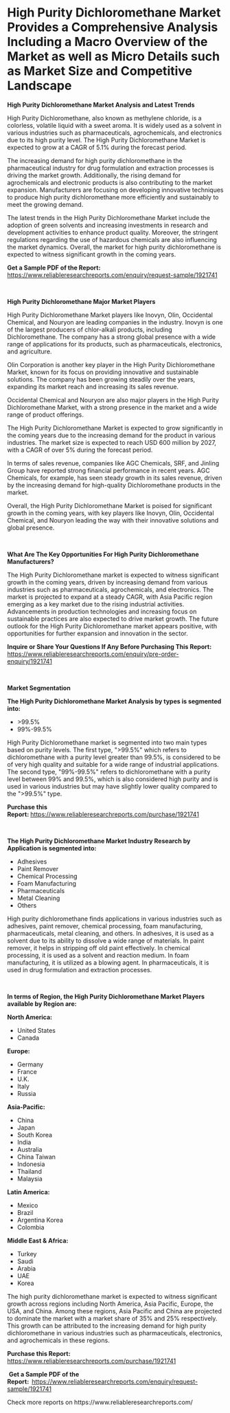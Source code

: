 <p><h1>High Purity Dichloromethane Market Provides a Comprehensive Analysis Including a Macro Overview of the Market as well as Micro Details such as Market Size and Competitive Landscape</h1></p><p><strong>High Purity Dichloromethane Market Analysis and Latest Trends</strong></p>
<p><p>High Purity Dichloromethane, also known as methylene chloride, is a colorless, volatile liquid with a sweet aroma. It is widely used as a solvent in various industries such as pharmaceuticals, agrochemicals, and electronics due to its high purity level. The High Purity Dichloromethane Market is expected to grow at a CAGR of 5.1% during the forecast period.</p><p>The increasing demand for high purity dichloromethane in the pharmaceutical industry for drug formulation and extraction processes is driving the market growth. Additionally, the rising demand for agrochemicals and electronic products is also contributing to the market expansion. Manufacturers are focusing on developing innovative techniques to produce high purity dichloromethane more efficiently and sustainably to meet the growing demand.</p><p>The latest trends in the High Purity Dichloromethane Market include the adoption of green solvents and increasing investments in research and development activities to enhance product quality. Moreover, the stringent regulations regarding the use of hazardous chemicals are also influencing the market dynamics. Overall, the market for high purity dichloromethane is expected to witness significant growth in the coming years.</p></p>
<p><strong>Get a Sample PDF of the Report:&nbsp;</strong> <a href="https://www.reliableresearchreports.com/enquiry/request-sample/1921741">https://www.reliableresearchreports.com/enquiry/request-sample/1921741</a></p>
<p>&nbsp;</p>
<p><strong>High Purity Dichloromethane Major Market Players</strong></p>
<p><p>High Purity Dichloromethane Market players like Inovyn, Olin, Occidental Chemical, and Nouryon are leading companies in the industry. Inovyn is one of the largest producers of chlor-alkali products, including Dichloromethane. The company has a strong global presence with a wide range of applications for its products, such as pharmaceuticals, electronics, and agriculture.</p><p>Olin Corporation is another key player in the High Purity Dichloromethane Market, known for its focus on providing innovative and sustainable solutions. The company has been growing steadily over the years, expanding its market reach and increasing its sales revenue.</p><p>Occidental Chemical and Nouryon are also major players in the High Purity Dichloromethane Market, with a strong presence in the market and a wide range of product offerings.</p><p>The High Purity Dichloromethane Market is expected to grow significantly in the coming years due to the increasing demand for the product in various industries. The market size is expected to reach USD 600 million by 2027, with a CAGR of over 5% during the forecast period.</p><p>In terms of sales revenue, companies like AGC Chemicals, SRF, and Jinling Group have reported strong financial performance in recent years. AGC Chemicals, for example, has seen steady growth in its sales revenue, driven by the increasing demand for high-quality Dichloromethane products in the market.</p><p>Overall, the High Purity Dichloromethane Market is poised for significant growth in the coming years, with key players like Inovyn, Olin, Occidental Chemical, and Nouryon leading the way with their innovative solutions and global presence.</p></p>
<p>&nbsp;</p>
<p><strong>What Are The Key Opportunities For High Purity Dichloromethane Manufacturers?</strong></p>
<p><p>The High Purity Dichloromethane market is expected to witness significant growth in the coming years, driven by increasing demand from various industries such as pharmaceuticals, agrochemicals, and electronics. The market is projected to expand at a steady CAGR, with Asia Pacific region emerging as a key market due to the rising industrial activities. Advancements in production technologies and increasing focus on sustainable practices are also expected to drive market growth. The future outlook for the High Purity Dichloromethane market appears positive, with opportunities for further expansion and innovation in the sector.</p></p>
<p><strong>Inquire or Share Your Questions If Any Before Purchasing This Report:</strong> <a href="https://www.reliableresearchreports.com/enquiry/pre-order-enquiry/1921741">https://www.reliableresearchreports.com/enquiry/pre-order-enquiry/1921741</a></p>
<p>&nbsp;</p>
<p><strong>Market Segmentation</strong></p>
<p><strong>The High Purity Dichloromethane Market Analysis by types is segmented into:</strong></p>
<p><ul><li>>99.5%</li><li>99%-99.5%</li></ul></p>
<p><p>High Purity Dichloromethane market is segmented into two main types based on purity levels. The first type, ">99.5%" which refers to dichloromethane with a purity level greater than 99.5%, is considered to be of very high quality and suitable for a wide range of industrial applications. The second type, "99%-99.5%" refers to dichloromethane with a purity level between 99% and 99.5%, which is also considered high purity and is used in various industries but may have slightly lower quality compared to the ">99.5%" type.</p></p>
<p><strong>Purchase this Report:&nbsp;</strong><a href="https://www.reliableresearchreports.com/purchase/1921741">https://www.reliableresearchreports.com/purchase/1921741</a></p>
<p>&nbsp;</p>
<p><strong>The High Purity Dichloromethane Market Industry Research by Application is segmented into:</strong></p>
<p><ul><li>Adhesives</li><li>Paint Remover</li><li>Chemical Processing</li><li>Foam Manufacturing</li><li>Pharmaceuticals</li><li>Metal Cleaning</li><li>Others</li></ul></p>
<p><p>High purity dichloromethane finds applications in various industries such as adhesives, paint remover, chemical processing, foam manufacturing, pharmaceuticals, metal cleaning, and others. In adhesives, it is used as a solvent due to its ability to dissolve a wide range of materials. In paint remover, it helps in stripping off old paint effectively. In chemical processing, it is used as a solvent and reaction medium. In foam manufacturing, it is utilized as a blowing agent. In pharmaceuticals, it is used in drug formulation and extraction processes.</p></p>
<p>&nbsp;</p>
<p><strong>In terms of Region, the High Purity Dichloromethane Market Players available by Region are:</strong></p>
<p>
    <p> <strong> North America: </strong>
        <ul>
            <li>United States</li>
            <li>Canada</li>
        </ul>
        </p> 
    <p> <strong> Europe: </strong>
        <ul>
            <li>Germany</li>
            <li>France</li>
            <li>U.K.</li>
            <li>Italy</li>
            <li>Russia</li>
        </ul>
        </p> 
    <p> <strong> Asia-Pacific: </strong>
        <ul>
            <li>China</li>
            <li>Japan</li>
            <li>South Korea</li>
            <li>India</li>
            <li>Australia</li>
            <li>China Taiwan</li>
            <li>Indonesia</li>
            <li>Thailand</li>
            <li>Malaysia</li>
        </ul>
        </p> 
    <p> <strong> Latin America: </strong>
        <ul>
            <li>Mexico</li>
            <li>Brazil</li>
            <li>Argentina Korea</li>
            <li>Colombia</li>
        </ul>
        </p> 
    <p> <strong> Middle East & Africa: </strong>
        <ul>
            <li>Turkey</li>
            <li>Saudi</li>
            <li>Arabia</li>
            <li>UAE</li>
            <li>Korea</li>
        </ul>
    </p>
    </p>
<p><p>The high purity dichloromethane market is expected to witness significant growth across regions including North America, Asia Pacific, Europe, the USA, and China. Among these regions, Asia Pacific and China are projected to dominate the market with a market share of 35% and 25% respectively. This growth can be attributed to the increasing demand for high purity dichloromethane in various industries such as pharmaceuticals, electronics, and agrochemicals in these regions.</p></p>
<p><strong>Purchase this Report: </strong><a href="https://www.reliableresearchreports.com/purchase/1921741">https://www.reliableresearchreports.com/purchase/1921741</a></p>
<p>&nbsp;<strong>Get a Sample PDF of the Report:&nbsp;&nbsp;</strong><a href="https://www.reliableresearchreports.com/enquiry/request-sample/1921741">https://www.reliableresearchreports.com/enquiry/request-sample/1921741</a></p>
<p><strong></strong></p>
<p>Check more reports on https://www.reliableresearchreports.com/</p>